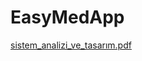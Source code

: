 ﻿# EasyMedApp
[sistem_analizi_ve_tasarım.pdf](https://github.com/SiHecate/EasyMedApp/files/13342673/sistem_analizi_ve_tasarim.pdf)
